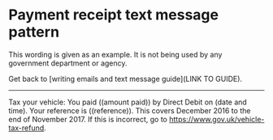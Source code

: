 # Payment receipt text message pattern

This wording is given as an example. It is not being used by any government department or agency.

Get back to [writing emails and text message guide](LINK TO GUIDE). 

***

Tax your vehicle: You paid ((amount paid)) by Direct Debit on (date and time). Your reference is ((reference)). This covers December 2016 to the end of November 2017. If this is incorrect, go to https://www.gov.uk/vehicle-tax-refund.
